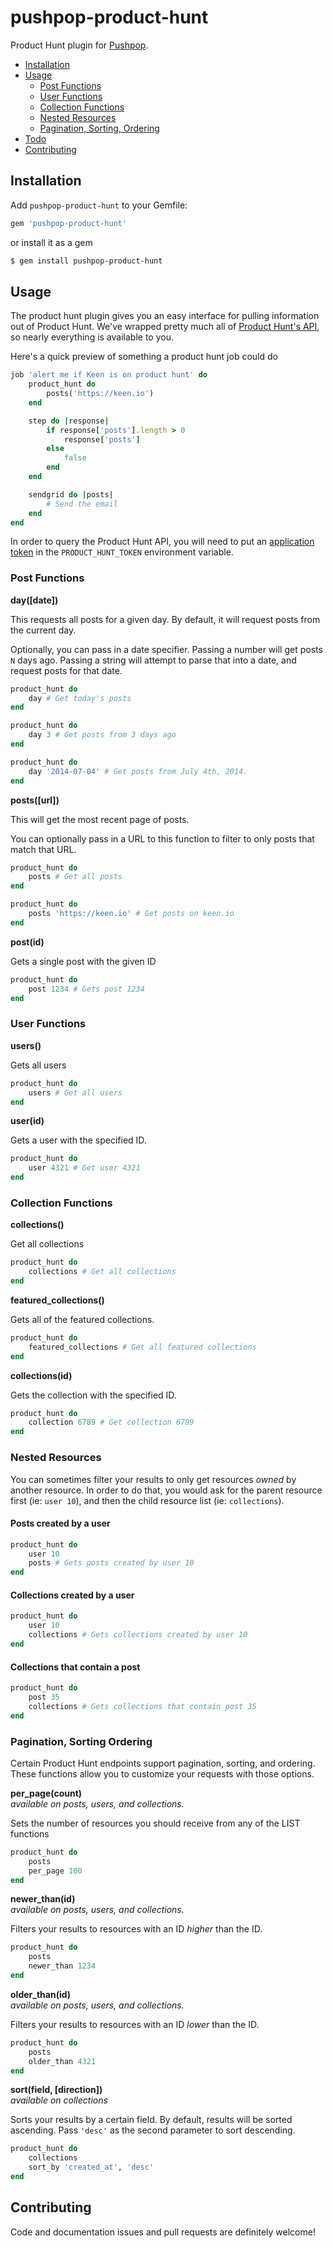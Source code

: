 # pushpop-product-hunt

Product Hunt plugin for [Pushpop](https://github.com/pushpop-project/pushpop).

- [Installation](#installation)
- [Usage](#usage)
  - [Post Functions](#[post]-functions)
  - [User Functions](#user-functions)
  - [Collection Functions](#collection-functions)
  - [Nested Resources](#nested-resources)
  - [Pagination, Sorting, Ordering](#pagination-sorting-ordering)
- [Todo](#todo)
- [Contributing](#contributing)

## Installation

Add `pushpop-product-hunt` to your Gemfile:

```ruby
gem 'pushpop-product-hunt'
```

or install it as a gem

```bash
$ gem install pushpop-product-hunt
```

## Usage

The product hunt plugin gives you an easy interface for pulling information out of Product Hunt. We've wrapped pretty much all of [Product Hunt's API](https://api.producthunt.com/v1/docs), so nearly everything is available to you.

Here's a quick preview of something a product hunt job could do

``` ruby
job 'alert me if Keen is on product hunt' do
	product_hunt do
		posts('https://keen.io')
	end

	step do |response|
		if response['posts'].length > 0
			response['posts']
		else
			false
		end
	end

	sendgrid do |posts|
		# Send the email
	end
end
```

In order to query the Product Hunt API, you will need to put an [application token](https://www.producthunt.com/v1/oauth/applications) in the `PRODUCT_HUNT_TOKEN` environment variable.

### Post Functions

**day([date])**

This requests all posts for a given day. By default, it will request posts from the current day.

Optionally, you can pass in a date specifier. Passing a number will get posts `N` days ago. Passing a string will attempt to parse that into a date, and request posts for that date.

``` ruby
product_hunt do
	day # Get today's posts
end

product_hunt do
	day 3 # Get posts from 3 days ago
end

product_hunt do
	day '2014-07-04' # Get posts from July 4th, 2014.
end
```

**posts([url])**

This will get the most recent page of posts.

You can optionally pass in a URL to this function to filter to only posts that match that URL.

``` ruby
product_hunt do
	posts # Get all posts
end

product_hunt do
	posts 'https://keen.io' # Get posts on keen.io
end
```

**post(id)**

Gets a single post with the given ID

``` ruby
product_hunt do
	post 1234 # Gets post 1234
end
```

### User Functions

**users()**

Gets all users

``` ruby
product_hunt do
	users # Get all users
end
```

**user(id)**

Gets a user with the specified ID.

``` ruby
product_hunt do
	user 4321 # Get user 4321
end
```

### Collection Functions

**collections()**

Get all collections

``` ruby
product_hunt do
	collections # Get all collections
end
```

**featured_collections()**

Gets all of the featured collections.

``` ruby
product_hunt do
	featured_collections # Get all featured collections
end
```

**collections(id)**

Gets the collection with the specified ID.

``` ruby
product_hunt do
	collection 6789 # Get collection 6789
end
```

### Nested Resources

You can sometimes filter your results to only get resources _owned_ by another resource. In order to do that, you would ask for the parent resource first (ie: `user 10`), and then the child resource list (ie: `collections`).

#### Posts created by a user

``` ruby
product_hunt do
	user 10
	posts # Gets posts created by user 10
end
```

#### Collections created by a user

``` ruby
product_hunt do
	user 10
	collections # Gets collections created by user 10
end
```

#### Collections that contain a post

``` ruby
product_hunt do
	post 35
	collections # Gets collections that contain post 35
end
```

### Pagination, Sorting Ordering

Certain Product Hunt endpoints support pagination, sorting, and ordering. These functions allow you to customize your requests with those options.

**per_page(count)**  
*available on posts, users, and collections.*

Sets the number of resources you should receive from any of the LIST functions

``` ruby
product_hunt do
	posts
	per_page 100
end
```

**newer_than(id)**  
*available on posts, users, and collections.*

Filters your results to resources with an ID *higher* than the ID.

``` ruby
product_hunt do
	posts
	newer_than 1234
end
```

**older_than(id)**  
*available on posts, users, and collections.*

Filters your results to resources with an ID *lower* than the ID.

``` ruby
product_hunt do
	posts
	older_than 4321
end
```

**sort(field, [direction])**  
*available on collections*

Sorts your results by a certain field. By default, results will be sorted ascending. Pass `'desc'` as the second parameter to sort descending.

``` ruby
product_hunt do
	collections
	sort_by 'created_at', 'desc'
end
```

## Contributing

Code and documentation issues and pull requests are definitely welcome!